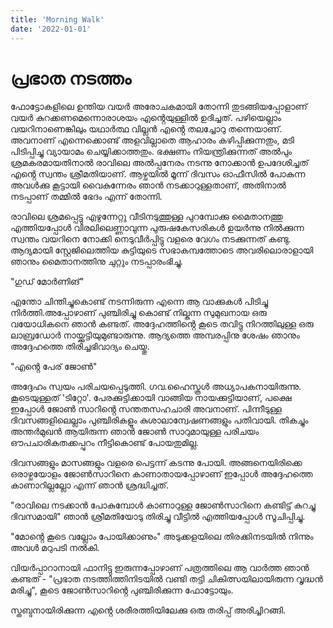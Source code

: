```yaml
---
title: 'Morning Walk'
date: '2022-01-01'
---
```


# പ്രഭാത നടത്തം

ഫോട്ടോകളിലെ ഉന്തിയ വയർ അരോചകമായി തോന്നി തുടങ്ങിയപ്പോളാണ് വയർ കുറക്കണമെന്നൊരാശയം എൻ്റെയുള്ളിൽ  ഉദിച്ചത്. പഴിയെല്ലാം വയറിനാണെങ്കിലും യഥാർത്ഥ വില്ലൻ എൻ്റെ തലച്ചോറു തന്നെയാണ്. അവനാണ്‌ എന്നെക്കൊണ്ട് അളവില്ലാതെ ആഹാരം കഴിപ്പിക്കുന്നതും, മടി പിടിപ്പിച്ചു വ്യായാമം ചെയ്യിക്കാത്തതും. ഭക്ഷണം നിയന്ത്രിക്കുന്നത് അൽപും ശ്രമകരമായതിനാൽ രാവിലെ അൽപ്പനേരം നടന്നു നോക്കാൻ ഉപദേശിച്ചത് എൻ്റെ സ്വന്തം ശ്രീമതിയാണ്. ആഴ്ചയിൽ മൂന്ന് ദിവസം ഓഫീസിൽ പോകുന്ന അവൾക്കു കൂട്ടായി വൈകുന്നേരം ഞാൻ നടക്കാറുള്ളതാണ്, അതിനാൽ നടപ്പാണ് തമ്മിൽ ഭേദം എന്ന് തോന്നി.

രാവിലെ ശ്രമപ്പെട്ടു എഴുന്നേറ്റു വീടിനടുത്തുള്ള പുറമ്പോക്കു മൈതാനത്തു എത്തിയപ്പോൾ  വിരലിലെണ്ണാവുന്ന പുരുഷകേസരികൾ ഉയർന്നു നിൽക്കുന്ന സ്വന്തം വയറിനെ നോക്കി നെടുവീർപ്പിട്ടു വളരെ വേഗം നടക്കുന്നത് കണ്ടു. ആദ്യമായി സ്റ്റേജിലെത്തിയ കുട്ടിയുടെ സഭാകമ്പത്തോടെ അവരിലൊരാളായി ഞാനും മൈതാനത്തിനു ചുറ്റും നടപ്പാരംഭിച്ചു.

"ഗുഡ് മോർണിങ്"

എന്തോ ചിന്തിച്ചുകൊണ്ട് നടന്നിരുന്ന എന്നെ ആ വാക്കുകൾ പിടിച്ചു നിർത്തി.അപ്പോഴാണ് പുഞ്ചിരിച്ചു കൊണ്ട് നില്കുന്ന സുമുഖനായ ഒരു വയോധികനെ ഞാൻ കണ്ടത്. അദ്ദേഹത്തിൻ്റെ കൂടെ തവിട്ടു നിറത്തിലുള്ള ഒരു ലാബ്രഡോർ നായ്ക്കുട്ടിയുമുണ്ടാരുന്നു. ആദ്യത്തെ അമ്പരപ്പിനു ശേഷം ഞാനും അദ്ദേഹത്തെ തിരിച്ചഭിവാദ്യം ചെയ്തു.

"എൻ്റെ പേര് ജോൺ"

അദ്ദേഹം സ്വയം പരിചയപ്പെടുത്തി. ഗവ.ഹൈസ്കൂൾ അധ്യാപകനായിരുന്നു. കൂടെയുള്ളത് 'ടിറ്റോ'. പേരക്കുട്ടിക്കായി വാങ്ങിയ നായക്കുട്ടിയാണ്, പക്ഷെ ഇപ്പോൾ ജോൺ സാറിൻ്റെ  സന്തതസഹചാരി അവനാണ്. പിന്നീടുള്ള ദിവസങ്ങളിലെല്ലാം പുഞ്ചിരികളൂം കുശാലാന്വേഷണങ്ങളും പതിവായി. തികച്ചും അന്തർമുഖൻ ആയിരുന്ന ഞാൻ ജോൺ സാറുമായുള്ള പരിചയം ഔപചാരികതക്കപ്പുറം നീട്ടികൊണ്ട് പോയതുമില്ല.

ദിവസങ്ങളും മാസങ്ങളും വളരെ പെട്ടന്ന് കടന്നു പോയി. അങ്ങനെയിരിക്കെ ഒരാഴ്ചയോളം ജോൺസാറിനെ കാണാതായപ്പോഴാണ് ഇപ്പോൾ അദ്ദേഹത്തെ കാണാറില്ലല്ലോ എന്ന് ഞാൻ ശ്രദ്ധിച്ചത്.

"രാവിലെ നടക്കാൻ പോകുമ്പോൾ കാണാറുള്ള ജോൺസാറിനെ കണ്ടിട്ട് കുറച്ചു ദിവസമായി" ഞാൻ ശ്രീമതിയോടു തിരിച്ചു വീട്ടിൽ എത്തിയപ്പോൾ സൂചിപ്പിച്ചു.

"മോൻ്റെ കൂടെ വല്ലോം പോയിക്കാണും" അടുക്കളയിലെ തിരക്കിനടയിൽ നിന്നും അവൾ മറുപടി നൽകി.

വിയർപ്പാറാനായി ഫാനിട്ടു ഇരുന്നപ്പോഴാണ്  പത്രത്തിലെ ആ വാർത്ത ഞാൻ കണ്ടത്  - "പ്രഭാത നടത്തിത്തിനിടയിൽ വണ്ടി തട്ടി ചികിത്സയിലായിരുന്ന വൃദ്ധൻ മരിച്ചു", കൂടെ ജോൺസാറിൻ്റെ പുഞ്ചിരിക്കുന്ന ഫോട്ടോയും.

സ്തബ്ദനായിരിക്കുന്ന എൻ്റെ ശരീരത്തിയിലേക്കു ഒരു തരിപ്പ് അരിച്ചിറങ്ങി.




